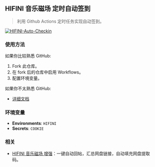 ## HIFINI 音乐磁场 定时自动签到

> 利用 Github Actions 定时任务实现自动签到。

[![HIFINI-Auto-Checkin](https://github.com/ewigl/hifini-auto-checkin/actions/workflows/Checkin.yml/badge.svg)](https://github.com/ewigl/hifini-auto-checkin/actions/workflows/Checkin.yml)

### 使用方法

如果你比较熟悉 GitHub:

1. Fork 此仓库。
2. 在 fork 后的仓库中启用 Workflows。
3. 配置环境变量。

如果你不太熟悉 GitHub:

- [详细文档](https://ewigl.github.io/notes/posts/programming/github-actions/)

### 环境变量

- **Environments**: `HIFINI`
- **Secrets**: `COOKIE`

### 相关

- [HIFINI 音乐磁场 增强](https://github.com/ewigl/hifini-enhanced)：一键自动回帖，汇总网盘链接，自动填充网盘提取码。 
